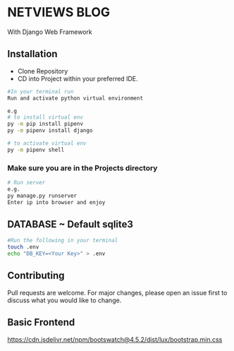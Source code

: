 # NETVIEWS BLOG

With Django Web Framework

## Installation
- Clone Repository
- CD into Project within your preferred IDE.

```bash
#In your terminal run
Run and activate python virtual environment

e.g 
# to install virtual env
py -m pip install pipenv
py -m pipenv install django

# to activate virtual env
py -m pipenv shell
```
### Make sure you are in the Projects directory

```bash
# Run server
e.g.
py manage.py runserver
Enter ip into browser and enjoy
``` 
## DATABASE ~ Default sqlite3
```bash
#Run the following in your terminal
touch .env
echo "DB_KEY=<Your Key>" > .env
```
## Contributing
Pull requests are welcome. For major changes, please open an issue first to discuss what you would like to change.

## Basic Frontend 
https://cdn.jsdelivr.net/npm/bootswatch@4.5.2/dist/lux/bootstrap.min.css